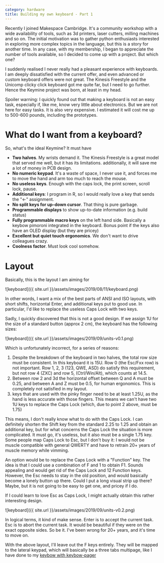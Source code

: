 ```yaml
---
category: hardware
title: Building my own keyboard - Part 1
---
```


Recently I joined Makespace Cambridge. It's a community workshop with a wide availability 
of tools, such as 3d printers, laser cutters, milling machines and so on. The initial motivation
was to gather python enthusiasts interested in exploring more complex topics in the language, but 
this is a story for another time. In any case, with my membership, I began to appreciate the number of
tools available, so I decided to come up with a project. But which one?

I suddenly realised I never really had a pleasant experience with keyboards.  I
am deeply dissatisfied with the current offer, and even advanced or custom
keyboard offers were not great. The Kinesis Freestyle and the Unicomp clicky click keyboard
got me quite far, but I need to go further. Hence the Keymine project was born, at least
in my head.

Spoiler warning: I quickly found out that making a keyboard is not an easy
task, especially if, like me, know very little about electronics. But we are
not here for easy tasks. It is also very expensive. I estimated it will cost me
up to 500-600 pounds, including the prototypes.

# What do I want from a keyboard?

So, what's the ideal Keymine? It must have

- **Two halves**. My wrists demand it. The Kinesis Freestyle is a great model that served me well, but it has its limitations.
  additionally, it will save me a lot of money in PCB design.
- **No numeric keypad**. It's a waste of space, I never use it, and forces me to move the hand and arm too much to reach the mouse.
- **No useless keys**. Enough with the caps lock, the print screen, scroll lock, pause.
- **Additional keys**: I program in R, so I would really love a key that sends the "<-" assignment.
- **No split keys for up-down cursor**. That thing is pure garbage.
- **Programmable displays** to show up-to-date information (e.g. build status)
- **Fully programmable macro keys** on the left hand side. Basically a keybow pimoroni integrated in the keyboard. 
  Bonus point if the keys also have an OLED display (but they are pricey)
- **Excellent but quiet touch ergonomics**. We don't want to drive colleagues crazy.
- **Coolness factor**. Must look cool somehow.

# Layout

Basically, this is the layout I am aiming for

![keyboard]({{ site.url }}/assets/images/2019/08/11/keyboard.png)

In other words, I want a mix of the best parts of ANSI and ISO layouts, with
short shifts, horizontal Enter, and additional keys put to good use. In particular,
I'd like to replace the useless Caps Lock with two keys.

Sadly, I quickly discovered that this is not a good design. If we assign 1U
for the size of a standard button (approx 2 cm), the keyboard has the following
sizes:

![keyboard]({{ site.url }}/assets/images/2019/09/units-v0.1.png)

Which is unfortunately incorrect, for a series of reasons:

1. Despite the breakdown of the keyboard in two halves, the total row size must be consistent. 
   In this keyboard it is 15U. Row 0 (the Esc/Fxx row) is not important. Row 1, 2, 3 (123, QWE, ASD) 
   do satisfy this requirement, but not row 4 (ZXC) and row 5, (Ctrl/Win/Alt), which counts at 14.5.
2. Between row 2 and 3d the horizontal offset between Q and A must be 0.25, and between A and Z must be 0.5,
   for human ergonomics. This is completely not satisfied in my layout.
3. keys that are used with the pinky finger need to be at least 1.25U, 
   as the hand is less accurate with those fingers. This means we can't have two 1U keys to replace 
   the Caps Lock (which, due to point 2 above, must be 1.75)

This means, I don't really know what to do with the Caps Lock. I can definitely shorten the Shift key
from the standard 2.25 to 1.25 and obtain an additional key, but for what concerns the Caps Lock the 
situation is more complicated. It must go, it's useless, but it also must be a single 1.75 key. Some 
people map Caps Lock to Esc, but I don't buy it: I would not be muscle compatible with general QWERTY
and have to retrain 20+ years of muscle memory while vimming. 

An option would be to replace the Caps Lock with a "Function" key. The idea is that 
I could use a combination of F and 1 to obtain F1. Sounds appealing and would get rid of
the Caps Lock and 12 Function keys. However, the Esc needs to stay in the old position, 
and would basically become a lonely button up there. Could I put a long visual strip up there?
Maybe, but it is not going to be easy to get one, and pricey if I do.

If I could learn to love Esc as Caps Lock, I might actually obtain this rather interesting
design. 

![keyboard]({{ site.url }}/assets/images/2019/09/units-v0.2.png)

In logical terms, it kind of make sense. Enter is to accept the current task. Esc is to abort the current task.
It would be beautiful if they were on the exact opposite sides. So be it. I've been wrong for 20+ years, and it's
time to move on.

With the above layout, I'll leave out the F keys entirely. They will be mapped to the lateral
keypad, which will basically be a three tabs multipage, like I have done to my [keybow with
keybow-pager](https://stefanoborini.com/keybow-pimoroni-keyboard-installation-hacks-fixes-and-multitab-support/)
